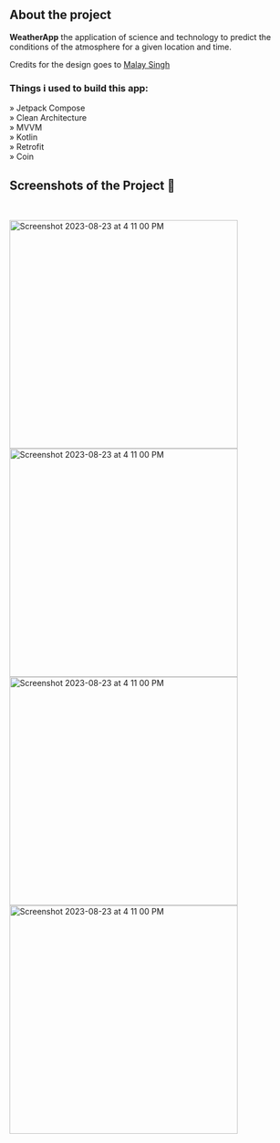 <h2>About the project</h2>

<p><b>WeatherApp</b> the application of science and technology to predict the conditions of the atmosphere for a given location and time.</p>

<p>Credits for the design goes to <a href=https://www.linkedin.com/in/malay-singh-73881322b/'>Malay Singh</a></p>

<h3>Things i used to build this app:</h3>
» Jetpack Compose <br>
» Clean Architecture  <br>
» MVVM  <br>
» Kotlin  <br>
» Retrofit  <br>
» Coin

<h2>Screenshots of the Project 📸</h2>
<br>

<img width="400" alt="Screenshot 2023-08-23 at 4 11 00 PM" src="https://github.com/user-attachments/assets/2969ce2d-943b-4f93-b3f6-0faeccbfe464"><br>
<img width="400" alt="Screenshot 2023-08-23 at 4 11 00 PM" src="https://github.com/user-attachments/assets/166fb250-1a78-4a75-a02c-87c90aa604f1"><br>
<img width="400" alt="Screenshot 2023-08-23 at 4 11 00 PM" src="https://github.com/user-attachments/assets/f0df8f7f-03dc-43ee-89f0-e779f2d76f3c"><br>
<img width="400" alt="Screenshot 2023-08-23 at 4 11 00 PM" src="https://github.com/user-attachments/assets/ce31f15b-b2e9-4acb-843c-3e3561dc2e45"><br>


